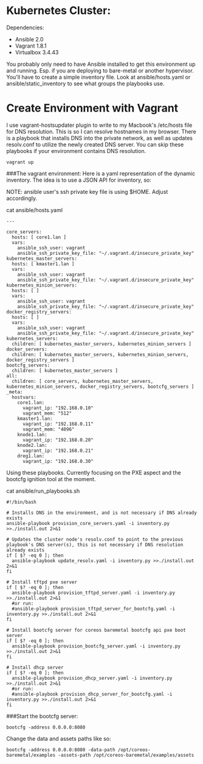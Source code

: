 Kubernetes Cluster:
===================

Dependencies:
* Ansible 2.0
* Vagrant 1.8.1
* Virtualbox 3.4.43

You probably only need to have Ansible installed to get this environment up and running. Esp. if you are deploying to bare-metal or another hypervisor. You'll have to create a simple inventory file. Look at ansible/hosts.yaml or ansible/static_inventory to see what groups the playbooks use.

Create Environment with Vagrant
===============================

I use vagrant-hostsupdater plugin to write to my Macbook's /etc/hosts file for DNS resolution. This is so I can resolve hostnames in my browser. There is a playbook that installs DNS into the private network, as well as updates resolv.conf to utilize the newly created DNS server. You can skip these playbooks if your environment contains DNS resolution.
```
vagrant up
```

###The vagrant environment:
Here is a yaml representation of the dynamic inventory. The idea is to use a JSON API for inventory, so:

NOTE: ansible user's ssh private key file is using $HOME. Adjust accordingly.

cat ansible/hosts.yaml
```
---

core_servers:
  hosts: [ core1.lan ]
  vars:
    ansible_ssh_user: vagrant
    ansible_ssh_private_key_file: "~/.vagrant.d/insecure_private_key"
kubernetes_master_servers:
  hosts: [ kmaster1.lan ]
  vars:
    ansible_ssh_user: vagrant
    ansible_ssh_private_key_file: "~/.vagrant.d/insecure_private_key"
kubernetes_minion_servers:
  hosts: [ ]
  vars:
    ansible_ssh_user: vagrant
    ansible_ssh_private_key_file: "~/.vagrant.d/insecure_private_key"
docker_registry_servers:
  hosts: [ ]
  vars:
    ansible_ssh_user: vagrant
    ansible_ssh_private_key_file: "~/.vagrant.d/insecure_private_key"
kubernetes_servers:
  children: [ kubernetes_master_servers, kubernetes_minion_servers ]
docker_servers:
  children: [ kubernetes_master_servers, kubernetes_minion_servers, docker_registry_servers ]
bootcfg_servers:
  children: [ kubernetes_master_servers ]
all:
  children: [ core_servers, kubernetes_master_servers, kubernetes_minion_servers, docker_registry_servers, bootcfg_servers ]
_meta:
  hostvars:
    core1.lan:
      vagrant_ip: "192.168.0.10"
      vagrant_mem: "512"
    kmaster1.lan:
      vagrant_ip: "192.168.0.11"
      vagrant_mem: "4096"
    knode1.lan:
      vagrant_ip: "192.168.0.20"
    knode2.lan:
      vagrant_ip: "192.168.0.21"
    dreg1.lan:
      vagrant_ip: "192.168.0.30"
```

Using these playbooks. Currently focusing on the PXE aspect and the bootcfg ignition tool at the moment.

cat ansible/run_playbooks.sh
```
#!/bin/bash

# Installs DNS in the environment, and is not necessary if DNS already exists
ansible-playbook provision_core_servers.yaml -i inventory.py >>./install.out 2>&1

# Updates the cluster node's resolv.conf to point to the previous playbook's DNS server(s), this is not necessary if DNS resolution already exists
if [ $? -eq 0 ]; then
  ansible-playbook update_resolv.yaml -i inventory.py >>./install.out 2>&1
fi

# Install tftpd pxe server
if [ $? -eq 0 ]; then
  ansible-playbook provision_tftpd_server.yaml -i inventory.py >>./install.out 2>&1
  #or run:
  #ansible-playbook provision_tftpd_server_for_bootcfg.yaml -i inventory.py >>./install.out 2>&1
fi

# Install bootcfg server for coreos baremetal bootcfg api pxe boot server
if [ $? -eq 0 ]; then
  ansible-playbook provision_bootcfg_server.yaml -i inventory.py >>./install.out 2>&1
fi

# Install dhcp server
if [ $? -eq 0 ]; then
  ansible-playbook provision_dhcp_server.yaml -i inventory.py >>./install.out 2>&1
  #or run:
  #ansible-playbook provision_dhcp_server_for_bootcfg.yaml -i inventory.py >>./install.out 2>&1
fi
```

###Start the bootcfg server:
```
bootcfg -address 0.0.0.0:8080
```

Change the data and assets paths like so:
```
bootcfg -address 0.0.0.0:8080 -data-path /opt/coreos-baremetal/examples -assets-path /opt/coreos-baremetal/examples/assets
```
